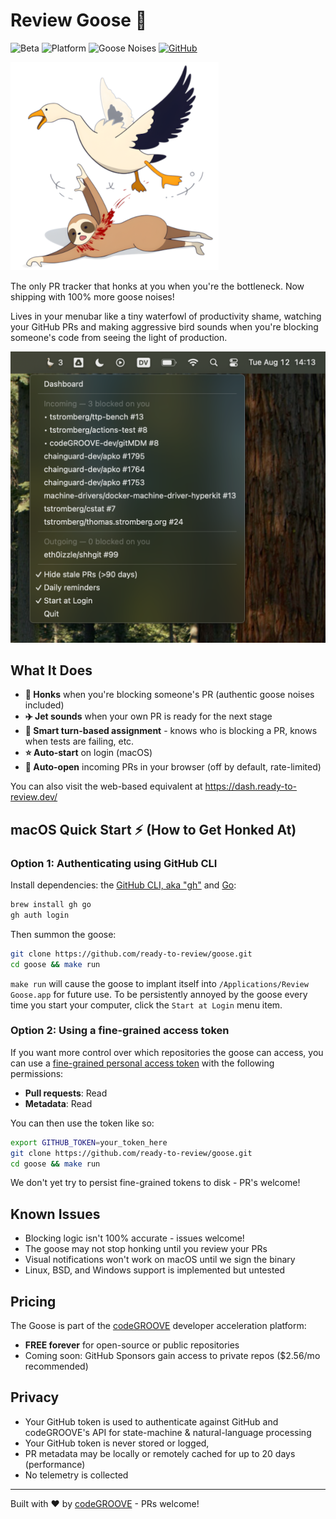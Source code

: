 # Review Goose 🪿

![Beta](https://img.shields.io/badge/status-beta-orange)
![Platform](https://img.shields.io/badge/platform-macOS%20%7C%20Linux%20%7C%20BSD%20%7C%20Windows-blue)
![Goose Noises](https://img.shields.io/badge/goose%20noises-100%25%20more-green)
[![GitHub](https://img.shields.io/github/stars/ready-to-review/goose?style=social)](https://github.com/ready-to-review/goose)

![Review Goose Logo](media/logo-small.png)

The only PR tracker that honks at you when you're the bottleneck. Now shipping with 100% more goose noises!

Lives in your menubar like a tiny waterfowl of productivity shame, watching your GitHub PRs and making aggressive bird sounds when you're blocking someone's code from seeing the light of production.

![Review Goose Screenshot](media/screenshot.png)

## What It Does

- **🪿 Honks** when you're blocking someone's PR (authentic goose noises included)
- **✈️ Jet sounds** when your own PR is ready for the next stage
- **🧠 Smart turn-based assignment** - knows who is blocking a PR, knows when tests are failing, etc.
- **⭐ Auto-start** on login (macOS)
- **🔔 Auto-open** incoming PRs in your browser (off by default, rate-limited)

You can also visit the web-based equivalent at https://dash.ready-to-review.dev/

## macOS Quick Start ⚡ (How to Get Honked At)

### Option 1: Authenticating using GitHub CLI

Install dependencies: the [GitHub CLI, aka "gh"](https://cli.github.com/) and [Go](https://go.dev/):

```bash
brew install gh go
gh auth login
```

Then summon the goose:

```bash
git clone https://github.com/ready-to-review/goose.git
cd goose && make run
```

`make run` will cause the goose to implant itself into `/Applications/Review Goose.app` for future use. To be persistently annoyed by the goose every time you start your computer, click the `Start at Login` menu item.

### Option 2: Using a fine-grained access token

If you want more control over which repositories the goose can access, you can use a [fine-grained personal access token](https://github.com/settings/personal-access-tokens/new) with the following permissions:

- **Pull requests**: Read
- **Metadata**: Read

You can then use the token like so:

```bash
export GITHUB_TOKEN=your_token_here
git clone https://github.com/ready-to-review/goose.git
cd goose && make run
```

We don't yet try to persist fine-grained tokens to disk - PR's welcome!

## Known Issues

- Blocking logic isn't 100% accurate - issues welcome!
- The goose may not stop honking until you review your PRs
- Visual notifications won't work on macOS until we sign the binary
- Linux, BSD, and Windows support is implemented but untested

## Pricing

The Goose is part of the [codeGROOVE](https://codegroove.dev) developer acceleration platform:
- **FREE forever** for open-source or public repositories
- Coming soon: GitHub Sponsors gain access to private repos ($2.56/mo recommended)

## Privacy

- Your GitHub token is used to authenticate against GitHub and codeGROOVE's API for state-machine & natural-language processing
- Your GitHub token is never stored or logged,
- PR metadata may be locally or remotely cached for up to 20 days (performance)
- No telemetry is collected

---

Built with ❤️ by [codeGROOVE](https://codegroove.dev/) - PRs welcome!
